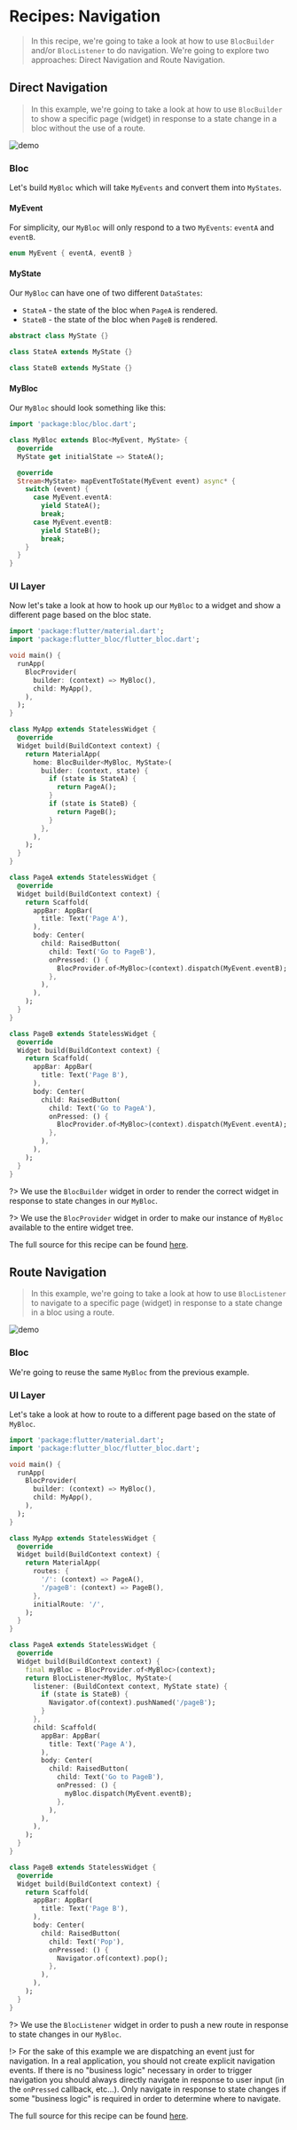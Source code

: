 # Recipes: Navigation

> In this recipe, we're going to take a look at how to use `BlocBuilder` and/or `BlocListener` to do navigation. We're going to explore two approaches: Direct Navigation and Route Navigation.

## Direct Navigation

> In this example, we're going to take a look at how to use `BlocBuilder` to show a specific page (widget) in response to a state change in a bloc without the use of a route.

![demo](./assets/gifs/recipes_flutter_navigation_direct.gif)

### Bloc

Let's build `MyBloc` which will take `MyEvents` and convert them into `MyStates`.

#### MyEvent

For simplicity, our `MyBloc` will only respond to a two `MyEvents`: `eventA` and `eventB`.

```dart
enum MyEvent { eventA, eventB }
```

#### MyState

Our `MyBloc` can have one of two different `DataStates`:

- `StateA` - the state of the bloc when `PageA` is rendered.
- `StateB` - the state of the bloc when `PageB` is rendered.

```dart
abstract class MyState {}

class StateA extends MyState {}

class StateB extends MyState {}
```

#### MyBloc

Our `MyBloc` should look something like this:

```dart
import 'package:bloc/bloc.dart';

class MyBloc extends Bloc<MyEvent, MyState> {
  @override
  MyState get initialState => StateA();

  @override
  Stream<MyState> mapEventToState(MyEvent event) async* {
    switch (event) {
      case MyEvent.eventA:
        yield StateA();
        break;
      case MyEvent.eventB:
        yield StateB();
        break;
    }
  }
}
```

### UI Layer

Now let's take a look at how to hook up our `MyBloc` to a widget and show a different page based on the bloc state.

```dart
import 'package:flutter/material.dart';
import 'package:flutter_bloc/flutter_bloc.dart';

void main() {
  runApp(
    BlocProvider(
      builder: (context) => MyBloc(),
      child: MyApp(),
    ),
  );
}

class MyApp extends StatelessWidget {
  @override
  Widget build(BuildContext context) {
    return MaterialApp(
      home: BlocBuilder<MyBloc, MyState>(
        builder: (context, state) {
          if (state is StateA) {
            return PageA();
          }
          if (state is StateB) {
            return PageB();
          }
        },
      ),
    );
  }
}

class PageA extends StatelessWidget {
  @override
  Widget build(BuildContext context) {
    return Scaffold(
      appBar: AppBar(
        title: Text('Page A'),
      ),
      body: Center(
        child: RaisedButton(
          child: Text('Go to PageB'),
          onPressed: () {
            BlocProvider.of<MyBloc>(context).dispatch(MyEvent.eventB);
          },
        ),
      ),
    );
  }
}

class PageB extends StatelessWidget {
  @override
  Widget build(BuildContext context) {
    return Scaffold(
      appBar: AppBar(
        title: Text('Page B'),
      ),
      body: Center(
        child: RaisedButton(
          child: Text('Go to PageA'),
          onPressed: () {
            BlocProvider.of<MyBloc>(context).dispatch(MyEvent.eventA);
          },
        ),
      ),
    );
  }
}
```

?> We use the `BlocBuilder` widget in order to render the correct widget in response to state changes in our `MyBloc`.

?> We use the `BlocProvider` widget in order to make our instance of `MyBloc` available to the entire widget tree.

The full source for this recipe can be found [here](https://gist.github.com/felangel/386c840aad41c7675ab8695f15c4cb09).

## Route Navigation

> In this example, we're going to take a look at how to use `BlocListener` to navigate to a specific page (widget) in response to a state change in a bloc using a route.

![demo](./assets/gifs/recipes_flutter_navigation_routes.gif)

### Bloc

We're going to reuse the same `MyBloc` from the previous example.

### UI Layer

Let's take a look at how to route to a different page based on the state of `MyBloc`.

```dart
import 'package:flutter/material.dart';
import 'package:flutter_bloc/flutter_bloc.dart';

void main() {
  runApp(
    BlocProvider(
      builder: (context) => MyBloc(),
      child: MyApp(),
    ),
  );
}

class MyApp extends StatelessWidget {
  @override
  Widget build(BuildContext context) {
    return MaterialApp(
      routes: {
        '/': (context) => PageA(),
        '/pageB': (context) => PageB(),
      },
      initialRoute: '/',
    );
  }
}

class PageA extends StatelessWidget {
  @override
  Widget build(BuildContext context) {
    final myBloc = BlocProvider.of<MyBloc>(context);
    return BlocListener<MyBloc, MyState>(
      listener: (BuildContext context, MyState state) {
        if (state is StateB) {
          Navigator.of(context).pushNamed('/pageB');
        }
      },
      child: Scaffold(
        appBar: AppBar(
          title: Text('Page A'),
        ),
        body: Center(
          child: RaisedButton(
            child: Text('Go to PageB'),
            onPressed: () {
              myBloc.dispatch(MyEvent.eventB);
            },
          ),
        ),
      ),
    );
  }
}

class PageB extends StatelessWidget {
  @override
  Widget build(BuildContext context) {
    return Scaffold(
      appBar: AppBar(
        title: Text('Page B'),
      ),
      body: Center(
        child: RaisedButton(
          child: Text('Pop'),
          onPressed: () {
            Navigator.of(context).pop();
          },
        ),
      ),
    );
  }
}
```

?> We use the `BlocListener` widget in order to push a new route in response to state changes in our `MyBloc`.

!> For the sake of this example we are dispatching an event just for navigation. In a real application, you should not create explicit navigation events. If there is no "business logic" necessary in order to trigger navigation you should always directly navigate in response to user input (in the `onPressed` callback, etc...). Only navigate in response to state changes if some "business logic" is required in order to determine where to navigate.

The full source for this recipe can be found [here](https://gist.github.com/felangel/6bcd4be10c046ceb33eecfeb380135dd).
